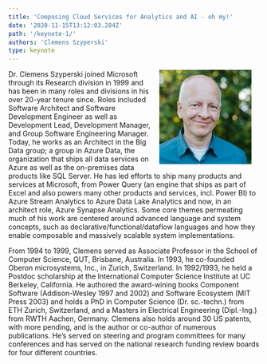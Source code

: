 ```yaml
---
title: 'Composing Cloud Services for Analytics and AI - oh my!'
date: '2020-11-15T13:12:03.284Z'
path: '/keynote-1/'
authors: 'Clemens Szyperski'
type: keynote
---
```


<img align="right" width="185" style="margin-left:16px;margin-right:16px" src="img/Clemens.jpg"/>

Dr. Clemens Szyperski joined Microsoft through its Research division in 1999 and has been in many roles and divisions in his over 20-year tenure since. Roles included Software Architect and Software Development Engineer as well as Development Lead, Development Manager, and Group Software Engineering Manager. Today, he works as an Architect in the Big Data group; a group in Azure Data, the organization that ships all data services on Azure as well as the on-premises data products like SQL Server. He has led efforts to ship many products and services at Microsoft, from Power Query (an engine that ships as part of Excel and also powers many other products and services, incl. Power BI) to Azure Stream Analytics to Azure Data Lake Analytics and now, in an architect role, Azure Synapse Analytics. Some core themes permeating much of his work are centered around advanced language and system concepts, such as declarative/functional/dataflow languages and how they enable composable and massively scalable system implementations.

From 1994 to 1999, Clemens served as Associate Professor in the School of Computer Science, QUT, Brisbane, Australia. In 1993, he co-founded Oberon microsystems, Inc., in Zurich, Switzerland. In 1992/1993, he held a Postdoc scholarship at the International Computer Science Institute at UC Berkeley, California. He authored the award-wining books Component Software (Addison-Wesley 1997 and 2002) and Software Ecosystem (MIT Press 2003) and holds a PhD in Computer Science (Dr. sc.-techn.) from ETH Zurich, Switzerland, and a Masters in Electrical Engineering (Dipl.-Ing.) from RWTH Aachen, Germany. Clemens also holds around 30 US patents, with more pending, and is the author or co-author of numerous publications. He’s served on steering and program committees for many conferences and has served on the national research funding review boards for four different countries.

